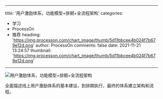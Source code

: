 
---
title: '用户激励体系，功能模型+排期+全流程架构'
categories: 
 - 学习
 - ProcessOn
 - 推荐
headimg: 'https://img.processon.com/chart_image/thumb/5d11bbcee4b024f7b679e12d.png'
author: ProcessOn
comments: false
date: 2021-11-21 13:24:57
thumbnail: 'https://img.processon.com/chart_image/thumb/5d11bbcee4b024f7b679e12d.png'
---

<div>   
<img class="thumb" alt="用户激励体系，功能模型+排期+全流程架构" src="https://img.processon.com/chart_image/thumb/5d11bbcee4b024f7b679e12d.png" referrerpolicy="no-referrer">
<p>全面描述线上用户激励体系的基本建设，到排期执行，最终的体系建立架构和流程。</p>  
</div>
            